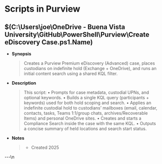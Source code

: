 # Scripts in Purview

## $(C:\Users\joe\OneDrive - Buena Vista University\GitHub\PowerShell\Purview\Create eDiscovery Case.ps1.Name)
- **Synopsis**
  > Creates a Purview Premium eDiscovery (Advanced) case, places custodians on indefinite hold (Exchange + OneDrive), and runs an initial content search using a shared KQL filter.
- **Description**
  > This script: 
  >       • Prompts for case metadata, custodial UPNs, and optional keywords. 
  >       • Builds a single KQL query (participants + keywords) used for both hold scoping and search. 
  >       • Applies an indefinite custodial hold to custodians’ mailboxes (email, calendar, contacts, tasks, Teams 1:1/group chats, archives/Recoverable Items) and personal OneDrive sites. 
  >       • Creates and starts a Compliance Search inside the case with the same KQL. 
  >       • Outputs a concise summary of held locations and search start status.
- **Notes**
  > - Created 2025

---\n
